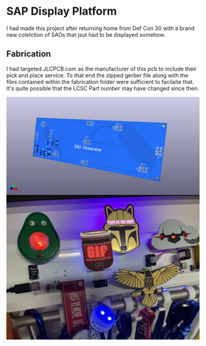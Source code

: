 # SAP Display Platform

I had made this project after returning home from Def Con 30 with a brand 
new colelction of SAOs that jsut had to be displayed somehow.


## Fabrication

I had targeted JLCPCB.com as the manufacturer of this pcb to include their 
pick and place service. To that end the zipped gerber file along with 
the files contained within the fabrication folder were sufficient to 
facilaite that. It's quite possible that the LCSC Part number may have 
changed since then.

<img src="SAO_Platform_image.png" width="600px" align="center">
<img src="SAO_platform_picture.jpeg" width="600px" align="center">
